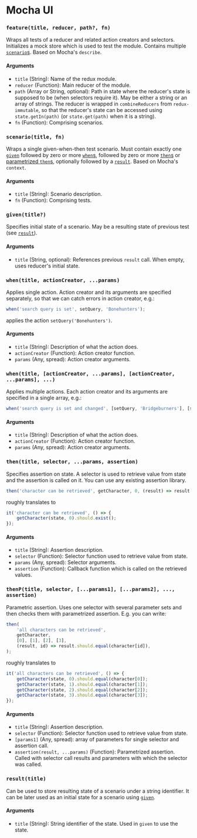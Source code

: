 Mocha UI
========

### `feature(title, reducer, path?, fn)`
Wraps all tests of a reducer and related action creators and selectors. Initializes a mock store
which is used to test the module. Contains multiple [`scenario`s](#scenariotitle-fn). Based on Mocha's `describe`.

#### Arguments
* `title` (String): Name of the redux module.
* `reducer` (Function): Main reducer of the module.
* `path` (Array or String, optional): Path in state where the reducer's state is supposed to be (when selectors require it).
    May be either a string or an array of strings. The reducer is wrapped in `combineReducers` from `redux-immutable`,
    so that the reducer's state can be accessed using `state.getIn(path)` (or `state.get(path)` when it is a string).
* `fn` (Function): Comprising scenarios.

### `scenario(title, fn)`
Wraps a single given-when-then test scenario. Must contain exactly one [`given`](#giventitle)
followed by zero or more [`when`s](#whentitle-actioncreator-params), followed by zero or more
[`then`s](#thentitle-selector-selectorparams-assertion) or [parametrized `then`s](#thenptitle-selector-params1-params2-assertion),
optionally followed by a [`result`](#resulttitle). Based on Mocha's `context`.

#### Arguments
* `title` (String): Scenario description.
* `fn` (Function): Comprising tests.

### `given(title?)`
Specifies initial state of a scenario. May be a resulting state of previous test (see [`result`](#resulttitle)).

#### Arguments
* `title` (String, optional): References previous `result` call. When empty, uses reducer's initial state.

### `when(title, actionCreator, ...params)`
Applies single action. Action creator and its arguments are specified separately, so that we can catch errors in action creator, e.g.:
```javascript
when('search query is set', setQuery, 'Bonehunters');
```
applies the action `setQuery('Bonehunters')`.

#### Arguments
* `title` (String): Description of what the action does.
* `actionCreator` (Function): Action creator function.
* `params` (Any, spread): Action creator arguments.

### `when(title, [actionCreator, ...params], [actionCreator, ...params], ...)`
Applies multiple actions. Each action creator and its arguments are specified in a single array, e.g.:
```javascript
when('search query is set and changed', [setQuery, 'Bridgeburners'], [setQuery, 'Bonehunters']);
```

#### Arguments
* `title` (String): Description of what the action does.
* `actionCreator` (Function): Action creator function.
* `params` (Any, spread): Action creator arguments.

### `then(title, selector, ...params, assertion)`
Specifies assertion on state. A selector is used to retrieve value from state and the assertion is called on it.
You can use any existing assertion library.

```javascript
then('character can be retrieved', getCharacter, 0, (result) => result.should.exist());
```
roughly translates to
```javascript
it('character can be retrieved', () => {
    getCharacter(state, 0).should.exist();
});
```

#### Arguments
* `title` (String): Assertion description.
* `selector` (Function): Selector function used to retrieve value from state.
* `params` (Any, spread): Selector arguments.
* `assertion` (Function): Callback function which is called on the retrieved values.

### `thenP(title, selector, [...params1], [...params2], ..., assertion)`
Parametric assertion. Uses one selector with several parameter sets and then checks them with parametrized assertion.
E.g. you can write:

```javascript
then(
    'all characters can be retrieved', 
    getCharacter, 
    [0], [1], [2], [3], 
    (result, id) => result.should.equal(character[id]),
);
```
roughly translates to
```javascript
it('all characters can be retrieved', () => {
    getCharacter(state, 0).should.equal(character[0]);
    getCharacter(state, 1).should.equal(character[1]);
    getCharacter(state, 2).should.equal(character[2]);
    getCharacter(state, 3).should.equal(character[3]);
});
```

#### Arguments
* `title` (String): Assertion description.
* `selector` (Function): Selector function used to retrieve value from state.
* `[params1]` (Any, spread): array of parameters for single selector and assertion call.
* `assertion(result, ...params)` (Function): Parametrized assertion. Called with selector call results and parameters with which the selector was called. 

### `result(title)`
Can be used to store resulting state of a scenario under a string identifier. It can be later used as an initial state
for a scenario using [`given`](#giventitle).

#### Arguments
* `title` (String): String identifier of the state. Used in `given` to use the state.
